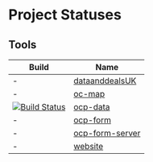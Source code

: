 # Project Statuses

## Tools

|Build|Name|
|-|-|
|-|[dataanddealsUK](https://github.com/open-contracting-partnership/dataanddealsUK)|
|-|[oc-map](https://github.com/open-contracting-partnership/oc-map)|
|[![Build Status](https://travis-ci.org/open-contracting-partnership/ocp-data.svg)](https://travis-ci.org/open-contracting-partnership/ocp-data)|[ocp-data](https://github.com/open-contracting-partnership/ocp-data)|
|-|[ocp-form](https://github.com/open-contracting-partnership/ocp-form)|
|-|[ocp-form-server](https://github.com/open-contracting-partnership/ocp-form-server)|
|-|[website](https://github.com/open-contracting-partnership/website)|

